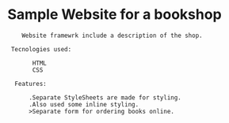 # Sample Website for a bookshop

        Website framewrk include a description of the shop.

     Tecnologies used:

           HTML
           CSS

      Features:

          .Separate StyleSheets are made for styling.
          .Also used some inline styling.
          >Separate form for ordering books online.
          
